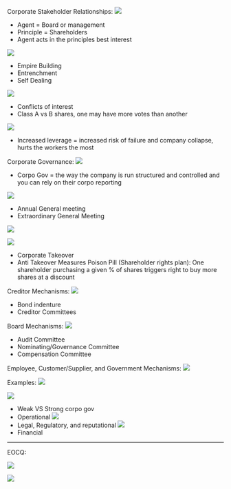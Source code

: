 

Corporate Stakeholder Relationships:
![](https://i.imgur.com/kEunjLu.png)
- Agent = Board or management
- Principle = Shareholders
- Agent acts in the principles best interest


![](https://i.imgur.com/oEArLgh.png)
- Empire Building
- Entrenchment
- Self Dealing

![](https://i.imgur.com/DAjq320.png)
- Conflicts of interest
- Class A vs B shares, one may have more votes than another


![](https://i.imgur.com/fvA5PCw.png)
- Increased leverage = increased risk of failure and company collapse, hurts the workers the most


Corporate Governance:
![](https://i.imgur.com/QgU9BnJ.png)
- Corpo Gov = the way the company is run structured and controlled and you can rely on their corpo reporting

![](https://i.imgur.com/aHjuQRV.png)
- Annual General meeting
- Extraordinary General Meeting

![](https://i.imgur.com/4OsivPx.png)



![](https://i.imgur.com/dQP20mV.png)
- Corporate Takeover
- Anti Takeover Measures
  Poison Pill (Shareholder rights plan): One shareholder purchasing a given % of shares triggers right to buy more shares at a discount

Creditor Mechanisms:
![](https://i.imgur.com/ai04dsn.png)
- Bond indenture
- Creditor Committees


Board Mechanisms:
![](https://i.imgur.com/SOpbIjH.png)
- Audit Committee
- Nominating/Governance Committee
- Compensation Committee


Employee, Customer/Supplier, and Government Mechanisms:
![](https://i.imgur.com/V3lM6Bw.png)


Examples:
![](https://i.imgur.com/8CrkMJS.png)


![](https://i.imgur.com/AEUPmXW.png)
- Weak VS Strong corpo gov
- Operational
![](https://i.imgur.com/RVGG6r8.png)
- Legal, Regulatory, and reputational
![](https://i.imgur.com/RfInup4.png)
- Financial


__________________

EOCQ:


![](https://i.imgur.com/RPUQUZf.png)

![](https://i.imgur.com/3jfLVCZ.png)
